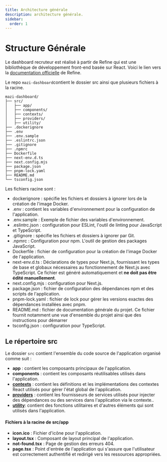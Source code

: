 ```yaml
---
title: Architecture générale
description: architecture générale.
sidebar:
  order: 1
---
```


# Structure Générale
Le dashboard recruteur est réalisé à partir de Refine qui est une bibliothèque de développement front-end basée sur React.
Voici le lien vers la [documentation officielle](https://refine.dev/docs/) de Refine. 

Le repo `mazi-dashboard`contient le dossier src ainsi que plusieurs fichiers à la racine.

```plaintext
mazi-dashboard/
├── src/
│   ├── app/
│   ├── components/
│   ├── contexts/
│   ├── providers/
│   ├── utility/
├── .dockerignore
├── .env
├── .env.sample
├── .eslintrc.json
├── .gitignore
├── .npmrc
├── Dockerfile
├── next-env.d.ts
├── next.config.mjs
├── package.json
├── pnpm-lock.yaml
├── README.md
└── tsconfig.json
```
Les fichiers racine sont :
- dockerignore : spécifie les fichiers et dossiers à ignorer lors de la création de l'image Docker.
- .env : contient les variables d'environnement pour la configuration de l'application.
- .env.sample : Exemple de fichier des variables d'environnement.
- .eslintrc.json : configuration pour ESLint, l'outil de linting pour JavaScript et TypeScript.
- .gitignore : spécifie les fichiers et dossiers à ignorer par Git.
- .npmrc : Configuration pour npm. L'outil de gestion des packages JavaScript.
- Dockerfile : fichier de configuration pour la création de l'image Docker de l'application.
- next-env.d.ts : Déclarations de types pour Next.js, fournissant les types de base et globaux nécessaires au fonctionnement de Next.js avec TypeScript. Ce fichier est généré automatiquement et **ne doit pas être édité manuellement**.
- next.config.mjs : configuration pour Next.js.
- package.json : fichier de configuration des dépendances npm et des scripts de l'application.
- pnpm-lock.yaml : fichier de lock pour gérer les versions exactes des dépendances installées avec pnpm.
- README.md : fichier de documentation générale du projet. Ce fichier fournit notamment une vue d'ensemble du projet ainsi que des instructions pour démarrer
- tsconfig.json : configuration pour TypeScript.

## Le répertoire src
Le dossier `src` contient l'ensemble du code source de l'application organisé comme suit :
- **app** : contient les composants principaux de l'application.
- **components** : contient les composants réutilisables utilisés dans l'application.
- **[contexts](../contexts/)** : contient les définitions et les implémentations des contextes React utilisés pour gérer l'état global de l'application.
- **[providers](../providers/)** : contient les fournisseurs de services utilisés pour injecter des dépendances ou des services dans l'application via le contexte..
- **[utility](../utility/)**: contient des fonctions utilitaires et d'autres éléments qui sont utilisés dans l'application.

#### Fichiers à la racine de src/app
- **icon.ico** : Fichier d'icône pour l'application.
- **layout.tsx** : Composant de layout principal de l'application.
- **not-found.tsx** : Page de gestion des erreurs 404.
- **page.tsx** :  Point d'entrée de l'application qui s'assure que l'utilisateur est correctement authentifié et redirigé vers les ressources appropriées.


